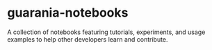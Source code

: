 # guarania-notebooks
A collection of notebooks featuring tutorials, experiments, and usage examples to help other developers learn and contribute.
